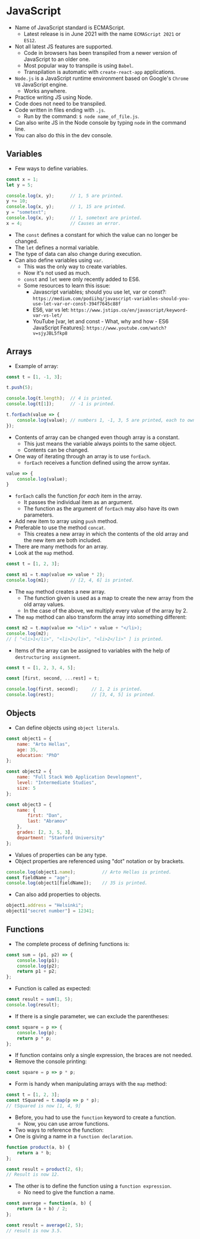 # JavaScript

- Name of JavaScript standard is ECMAScript.
    - Latest release is in June 2021 with the name `ECMAScript 2021` or `ES12`.
- Not all latest JS features are supported.
    - Code in browsers has been transpiled from a newer version of JavaScript to an older one.
    - Most popular way to transpile is using `Babel`.
    - Transpilation is automatic with `create-react-app` applications.
- `Node.js` is a JavaScript runtime environment based on Google's `Chrome V8` JavaScript engine.
    - Works anywhere.
- Practice writing JS using Node.
- Code does not need to be transpiled.
- Code written in files ending with `.js`.
    - Run by the command: `$ node name_of_file.js`.
- Can also write JS in the Node console by typing `node` in the command line.
- You can also do this in the dev console.


## Variables
- Few ways to define variables.
```javascript
const x = 1;
let y = 5;

console.log(x, y);      // 1, 5 are printed.
y += 10;
console.log(x, y);      // 1, 15 are printed.
y = "sometext";
console.log(x, y);      // 1, sometext are printed.
x = 4;                  // Causes an error.
```
- The `const` defines a constant for which the value can no longer be changed.
- The `let` defines a normal variable.
- The type of data can also change during execution.
- Can also define variables using `var`.
    - This was the only way to create variables.
    - Now it's not used as much.
    - `const` and `let` were only recently added to ES6.
    - Some resources to learn this issue:
        - Javascript variables; should you use let, var or const?: `https://medium.com/podiihq/javascript-variables-should-you-use-let-var-or-const-394f7645c88f`
        - ES6, var vs let: `https://www.jstips.co/en/javascript/keyword-var-vs-let/`
        - YouTube [var, let and const - What, why and how - ES6 JavaScript Features]: `https://www.youtube.com/watch?v=sjyJBL5fkp8`


## Arrays
- Example of array:
```javascript
const t = [1, -1, 3];

t.push(5);

console.log(t.length);  // 4 is printed.
console.log(t[1]);      // -1 is printed.

t.forEach(value => {
    console.log(value); // numbers 1, -1, 3, 5 are printed, each to own line.
});
```
- Contents of array can be changed even though array is a constant.
    - This just means the variable always points to the same object.
    - Contents can be changed.
- One way of iterating through an array is to use `forEach`.
    - `forEach` receives a function defined using the arrow syntax.
```javascript
value => {
    console.log(value);
}
```
- `forEach` calls the function *for each* item in the array.
    - It passes the individual item as an argument.
    - The function as the argument of `forEach` may also have its own parameters.
- Add new item to array using `push` method.
- Preferable to use the method `concat`.
    - This creates a new array in which the contents of the old array and the new item are both included.
- There are many methods for an array.
- Look at the `map` method.
```javascript
const t = [1, 2, 3];

const m1 = t.map(value => value * 2);
console.log(m1);        // [2, 4, 6] is printed.
```
- The `map` method creates a new array.
    - The function given is used as a map to create the new array from the old array values.
    - In the case of the above, we multiply every value of the array by 2.
- The `map` method can also transform the array into something different:
```javascript
const m2 = t.map(value => "<li>" + value + "</li>);
console.log(m2);
// [ "<li>1</li>", "<li>2</li>", "<li>2</li>" ] is printed.
```
- Items of the array can be assigned to variables with the help of `destructuring assignment`.
```javascript
const t = [1, 2, 3, 4, 5];

const [first, second, ...rest] = t;

console.log(first, second);     // 1, 2 is printed.
console.log(rest);              // [3, 4, 5] is printed.
```


## Objects
- Can define objects using `object literals`.
```javascript
const object1 = {
    name: "Arto Hellas",
    age: 35,
    education: "PhD"
};

const object2 = {
    name: "Full Stack Web Application Development",
    level: "Intermediate Studies",
    size: 5
};

const object3 = {
    name: {
        first: "Dan",
        last: "Abramov"
    },
    grades: [2, 3, 5, 3],
    department: "Stanford University"
};
```
- Values of properties can be any type.
- Object properties are referenced using "dot" notation or by brackets.
```javascript
console.log(object1.name);          // Arto Hellas is printed.
const fieldName = "age";
console.log(object1[fieldName]);    // 35 is printed.
```
- Can also add properties to objects.
```javascript
object1.address = "Helsinki";
object1["secret number"] = 12341;
```


## Functions
- The complete process of defining functions is:
```javascript
const sum = (p1, p2) => {
    console.log(p1);
    console.log(p2);
    return p1 + p2;
};
```
- Function is called as expected:
```javascript
const result = sum(1, 5);
console.log(result);
```
- If there is a single parameter, we can exclude the parentheses:
```javascript
const square = p => {
    console.log(p);
    return p * p;
};
```
- If function contains only a single expression, the braces are not needed.
- Remove the console printing:
```javascript
const square = p => p * p;
```
- Form is handy when manipulating arrays with the `map` method:
```javascript
const t = [1, 2, 3];
const tSquared = t.map(p => p * p);
// tSquared is now [1, 4, 9]
```
- Before, you had to use the `function` keyword to create a function.
    - Now, you can use arrow functions.
- Two ways to reference the function:
- One is giving a name in a `function declaration`.
```javascript
function product(a, b) {
    return a * b;
};

const result = product(2, 6);
// Result is now 12.
```
- The other is to define the function using a `function expression`.
    - No need to give the function a name.
```javascript
const average = function(a, b) {
    return (a + b) / 2;
};

const result = average(2, 5);
// result is now 3.5.
```

